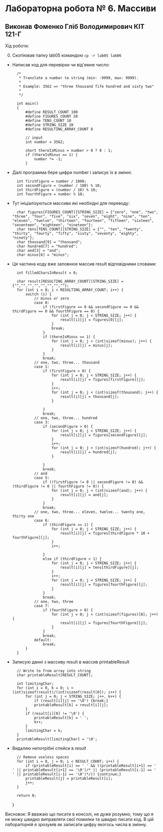 # Лабораторна робота № 6. Массиви #

## Виконав Фоменко Гліб Володимирович КІТ 121-Г ##

Хід роботи:

0. Скопіював папку lab05 командою `cp -r lab05 lab06`

* Написав код для перевірки чи від'емне число:

		/*
		 * Translate a number to string (min: -9999, max: 9999).
		 *
		 * Example: 3562 => "three thousand fife hundred and sixty two"
		 *
		 */

		int main()
		{
			#define RESULT_COUNT 100
			#define FIGURES_COUNT 20
			#define TENS_COUNT 10
			#define STRING_SIZE 10
			#define RESULTING_ARRAY_COUNT 8
			
			// input
			int number = 3562;

			short thereIsMinus = number > 0 ? 0 : 1;
			if (thereIsMinus == 1) {
				number *= -1;
			}

* Далі программа бере цифри number і записує їх в змінні: 

		int firstFigure = number / 1000;
		int secondFigure = (number / 100) % 10;
		int thirdFigure = (number / 10) % 10;
		int fourthFigure = number % 10; 

* Тут ініціалізуються массиви які необхідні для переводу:

		char figures[FIGURES_COUNT][STRING_SIZE] = {"zero", "one", "two", "three", "four", "five", "six", "seven", "eight", "nine", "ten", "eleven", "twelve", "thirteen", "fourteen", "fifteen", "sixteen", "seventeen", "eighteen", "nineteen"};
		char tens[TENS_COUNT][STRING_SIZE] = {"", "ten", "twenty", "thirty", "fourty", "fifty", "sixty", "seventy", "eighty", "ninety"};
		char thousand[9] = "thousand";
		char hundred[7] = "hundred";
		char and[3] = "and";
		char minus[6] = "minus";

* Ця частина коду вже заповнюе массив result відповідними словами:

		int filledCharsInResult = 0;
		
		char result[RESULTING_ARRAY_COUNT][STRING_SIZE] = {"","","","","","","",""};
		for (int i = 0; i < RESULTING_ARRAY_COUNT; i++) {
			switch (i) {
				// minus or zero
				case 0:
					if (firstFigure == 0 && secondFigure == 0 && thirdFigure == 0 && fourthFigure == 0) {
						for (int j = 0; j < STRING_SIZE; j++) {
							result[i][j] = figures[0][j];
						}
						break;
					}
					if (thereIsMinus == 1) {
						for (int j = 0; j < (int)sizeof(minus); j++) {
							result[i][j] = minus[j];
						}
					}
					break;
				// one, two, three... thousand
				case 1:
					if (firstFigure > 0) {
						for (int j = 0; j < STRING_SIZE; j++) {
							result[i][j] = figures[firstFigure][j];
						}
						i++;
						for (int j = 0; j < (int)sizeof(thousand); j++) {
							result[i][j] = thousand[j];
						}

					}
					break;
				// one, two, three... hundred
				case 3:
					if (secondFigure > 0) {
						for (int j = 0; j < STRING_SIZE; j++) {
							result[i][j] = figures[secondFigure][j];
						}
						i++;
						for (int j = 0; j < (int)sizeof(hundred); j++) {
							result[i][j] = hundred[j];
						}

					}
					break;
				// and
				case 5:
					if ((firstFigure != 0 || secondFigure != 0) && (thirdFigure != 0 || fourthFigure != 0)) {
						for (int j = 0; j < (int)sizeof(and); j++) {
							result[i][j] = and[j];
						}
					}
					break;
				// one, two, three... eleven, twelve... twenty one, thirty one	
				case 6:
					if (thirdFigure == 1) {
						for (int j = 0; j < STRING_SIZE; j++) {
							result[i][j] = figures[thirdFigure * 10 + fourthFigure][j];
						}
						i++;

					}
					else if (thirdFigure > 1) {
						for (int j = 0; j < STRING_SIZE; j++) {
							result[i][j] = tens[thirdFigure][j];
						}
						i++;
						for (int j = 0; j < STRING_SIZE; j++) {
							result[i][j] = figures[fourthFigure][j];
						}
					}
					break;
				// one, two, three
				case 7:
					if (fourthFigure > 0) {
						for (int j = 0; j < (int)sizeof(figures)[0]; j++) {
							result[i][j] = figures[fourthFigure][j];
						}
					}
					break;
				default:
					break;
			}
		}

* Записую данні з массиву result в массив printableResult

		// Write to from array into string
		char printableResult[RESULT_COUNT];

		int limitingChar;
		for (int i = 0, k = 0; i < (int)sizeof(result)/(int)sizeof(result[0]); i++) {
			for (int j = 0; j < STRING_SIZE; j++, k++) {
				if (result[i][j] == '\0') {break;}
				printableResult[k] = result[i][j];
			}
			if (result[i][0] != '\0') {
				printableResult[k] = ' ';
				k++;
			}
			limitingChar = k;
		}
		printableResult[limitingChar] = '\0';	

* Видаляю непотрібні спейси в result

		// Remove useless spaces
		for (int i = 0, j = 0; i < RESULT_COUNT; i++) {
			if (printableResult[i] == ' ' && ((printableResult[i+1] == ' ' || printableResult[i+1] == '\0')/* || (printableResult[i-1] == ' ' || printableResult[i-1] == '\0')*/)) {continue;}
			printableResult[j] = printableResult[i];
			j++;
		}

		return 0;
	}



Висновок: Я вважаю що писати в консолі, не дуже розумно, тому що я не можу швидко виправляти свої помилки та швидко писати код. В цій лабораторній я зрозумів як записати цифру якогось числа в змінну.
